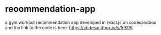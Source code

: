 # reoommendation-app
a gym workout recommendation app developed in react.js on codesandbox and the link to the code is here: https://codesandbox.io/s/5929t

